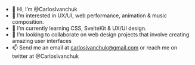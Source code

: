 - 👋 Hi, I’m @CarlosIvanchuk
- 👀 I’m interested in UX/UI, web performance, animation & music composition.
- 🌱 I’m currently learning CSS, SvelteKit & UX/UI design.
- 💞️ I’m looking to collaborate on web design projects that involve creating amazing user interfaces
- 📫 Send me an email at carlosivanchuk@gmail.com or reach me on twitter at @CarlosIvanchuk

<!---
CarlosIvanchuk/CarlosIvanchuk is a ✨ special ✨ repository because its `README.md` (this file) appears on your GitHub profile.
You can click the Preview link to take a look at your changes.
--->

